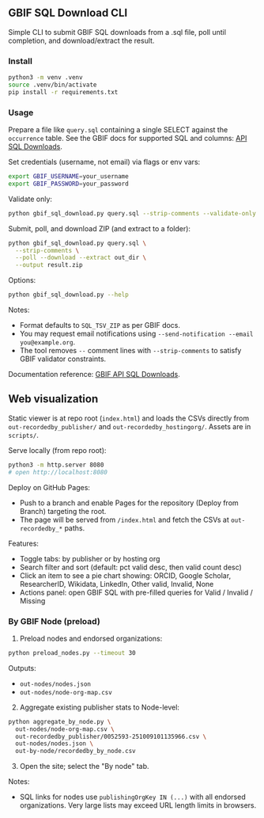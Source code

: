 ## GBIF SQL Download CLI

Simple CLI to submit GBIF SQL downloads from a .sql file, poll until completion, and download/extract the result.

### Install

```bash
python3 -m venv .venv
source .venv/bin/activate
pip install -r requirements.txt
```

### Usage

Prepare a file like `query.sql` containing a single SELECT against the `occurrence` table. See the GBIF docs for supported SQL and columns: [API SQL Downloads](https://techdocs.gbif.org/en/data-use/api-sql-downloads#sql).

Set credentials (username, not email) via flags or env vars:

```bash
export GBIF_USERNAME=your_username
export GBIF_PASSWORD=your_password
```

Validate only:

```bash
python gbif_sql_download.py query.sql --strip-comments --validate-only
```

Submit, poll, and download ZIP (and extract to a folder):

```bash
python gbif_sql_download.py query.sql \
  --strip-comments \
  --poll --download --extract out_dir \
  --output result.zip
```

Options:

```bash
python gbif_sql_download.py --help
```

Notes:
- Format defaults to `SQL_TSV_ZIP` as per GBIF docs.
- You may request email notifications using `--send-notification --email you@example.org`.
- The tool removes `--` comment lines with `--strip-comments` to satisfy GBIF validator constraints.

Documentation reference: [GBIF API SQL Downloads](https://techdocs.gbif.org/en/data-use/api-sql-downloads#sql).



## Web visualization

Static viewer is at repo root (`index.html`) and loads the CSVs directly from `out-recordedby_publisher/` and `out-recordedby_hostingorg/`. Assets are in `scripts/`.

Serve locally (from repo root):

```bash
python3 -m http.server 8080
# open http://localhost:8080
```

Deploy on GitHub Pages:
- Push to a branch and enable Pages for the repository (Deploy from Branch) targeting the root.
- The page will be served from `/index.html` and fetch the CSVs at `out-recordedby_*` paths.

Features:
- Toggle tabs: by publisher or by hosting org
- Search filter and sort (default: pct valid desc, then valid count desc)
- Click an item to see a pie chart showing: ORCID, Google Scholar, ResearcherID, Wikidata, LinkedIn, Other valid, Invalid, None
- Actions panel: open GBIF SQL with pre-filled queries for Valid / Invalid / Missing

### By GBIF Node (preload)

1) Preload nodes and endorsed organizations:

```bash
python preload_nodes.py --timeout 30
```

Outputs:
- `out-nodes/nodes.json`
- `out-nodes/node-org-map.csv`

2) Aggregate existing publisher stats to Node-level:

```bash
python aggregate_by_node.py \
  out-nodes/node-org-map.csv \
  out-recordedby_publisher/0052593-251009101135966.csv \
  out-nodes/nodes.json \
  out-by-node/recordedby_by_node.csv
```

3) Open the site; select the "By node" tab.

Notes:
- SQL links for nodes use `publishingOrgKey IN (...)` with all endorsed organizations. Very large lists may exceed URL length limits in browsers.

